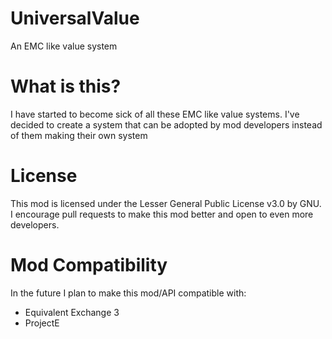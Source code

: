 UniversalValue
==============

An EMC like value system



What is this?
===============

I have started to become sick of all these EMC like value systems. I've decided to create a system that can be adopted by mod developers instead of them making their own system


License
==========

This mod is licensed under the Lesser General Public License v3.0 by GNU. I encourage pull requests to make this mod better and open to even more developers.


Mod Compatibility
==================

In the future I plan to make this mod/API compatible with: 

* Equivalent Exchange 3
* ProjectE
